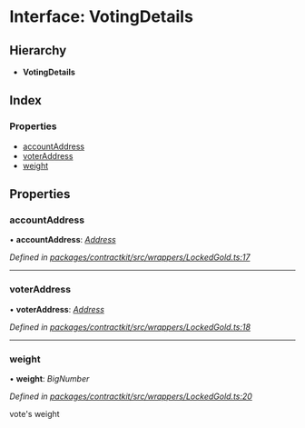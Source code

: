 # Interface: VotingDetails

## Hierarchy

* **VotingDetails**

## Index

### Properties

* [accountAddress](_wrappers_lockedgold_.votingdetails.md#accountaddress)
* [voterAddress](_wrappers_lockedgold_.votingdetails.md#voteraddress)
* [weight](_wrappers_lockedgold_.votingdetails.md#weight)

## Properties

###  accountAddress

• **accountAddress**: *[Address](../modules/_base_.md#address)*

*Defined in [packages/contractkit/src/wrappers/LockedGold.ts:17](https://github.com/celo-org/celo-monorepo/blob/master/packages/contractkit/src/wrappers/LockedGold.ts#L17)*

___

###  voterAddress

• **voterAddress**: *[Address](../modules/_base_.md#address)*

*Defined in [packages/contractkit/src/wrappers/LockedGold.ts:18](https://github.com/celo-org/celo-monorepo/blob/master/packages/contractkit/src/wrappers/LockedGold.ts#L18)*

___

###  weight

• **weight**: *BigNumber*

*Defined in [packages/contractkit/src/wrappers/LockedGold.ts:20](https://github.com/celo-org/celo-monorepo/blob/master/packages/contractkit/src/wrappers/LockedGold.ts#L20)*

vote's weight
